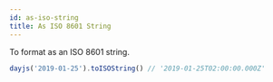 ```yaml
---
id: as-iso-string
title: As ISO 8601 String
---
```


To format as an ISO 8601 string.

```js
dayjs('2019-01-25').toISOString() // '2019-01-25T02:00:00.000Z'
```
